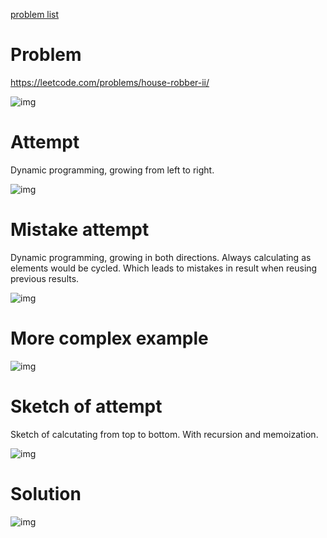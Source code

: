 [problem list](../readme.md)

# Problem
https://leetcode.com/problems/house-robber-ii/

![img](./1-problem.png)

# Attempt
Dynamic programming, growing from left to right.

![img](./2-dynamic-from-left-to-right.png)

# Mistake attempt
Dynamic programming, growing in both directions.
Always calculating as elements would be cycled.
Which leads to mistakes in result when reusing previous results.

![img](./3-dynamic-in-both-directions.png)

# More complex example

![img](./3-longer-example.png)

# Sketch of attempt
Sketch of calcutating from top to bottom.
With recursion and memoization.

![img](./4-dynamic-top-bottom.png)

# Solution

![img](./5-dynamic-bottom-up-two-lists.png)
